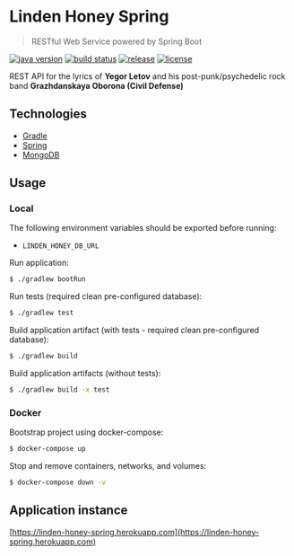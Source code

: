 # Linden Honey Spring

> RESTful Web Service powered by Spring Boot

[![java version][java-image]][java-url]
[![build status][travis-image]][travis-url]
[![release][release-image]][release-url]
[![license][license-image]][license-url]

[java-image]: https://img.shields.io/badge/java-%3E%3D8-brightgreen.svg?style=flat-square
[java-url]: http://www.oracle.com/technetwork/java/javase/downloads/index.html
[release-image]: https://img.shields.io/github/release/linden-honey/linden-honey-spring.svg?style=flat-square
[release-url]: https://github.com/linden-honey/linden-honey-spring/releases
[travis-image]: https://img.shields.io/travis/linden-honey/linden-honey-spring/master.svg?style=flat-square
[travis-url]: https://travis-ci.org/linden-honey/linden-honey-spring
[license-image]: https://img.shields.io/github/license/mashape/apistatus.svg?style=flat-square
[license-url]: https://github.com/linden-honey/linden-honey-spring/blob/master/LICENSE

REST API for the lyrics of __Yegor Letov__ and his post-punk/psychedelic rock band __Grazhdanskaya Oborona (Civil Defense)__

## Technologies

* [Gradle](https://gradle.org/)
* [Spring](https://spring.io/)
* [MongoDB](https://www.mongodb.com/)

## Usage

### Local

The following environment variables should be exported before running:
* `LINDEN_HONEY_DB_URL`

Run application:
```bash
$ ./gradlew bootRun
```

Run tests (required clean pre-configured database):
```bash
$ ./gradlew test
```

Build application artifact (with tests - required clean pre-configured database):
```bash
$ ./gradlew build
```

Build application artifacts (without tests):
```bash
$ ./gradlew build -x test
```

### Docker

Bootstrap project using docker-compose:
```bash
$ docker-compose up
```

Stop and remove containers, networks, and volumes:
```bash
$ docker-compose down -v
```

## Application instance

[https://linden-honey-spring.herokuapp.com](https://linden-honey-spring.herokuapp.com)
